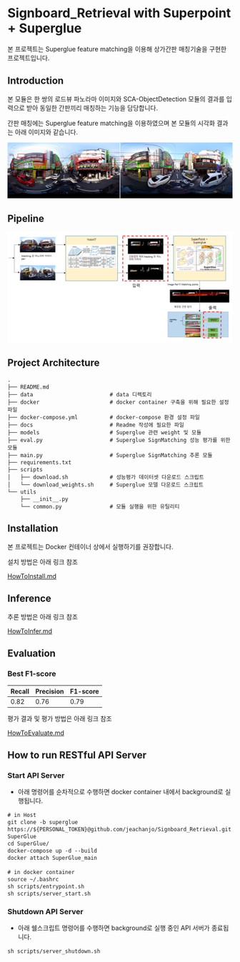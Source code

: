 # Signboard_Retrieval with Superpoint + Superglue
본 프로젝트는 Superglue feature matching을 이용해 상가간판 매칭기술을 구현한 프로젝트입니다.

## Introduction
본 모듈은 한 쌍의 로드뷰 파노라마 이미지와 SCA-ObjectDetection 모듈의 결과를 입력으로 받아 동일한 간판끼리 매칭하는 기능을 담당합니다.

간판 매칭에는 Superglue feature matching을 이용하였으며 본 모듈의 시각화 결과는 아래 이미지와 같습니다.

![img.png](docs/images/img.png)
## Pipeline
![img.png](docs/images/pipeline.png)

## Project Architecture
```shell
.
├── README.md
├── data                        # data 디렉토리
├── docker                      # docker container 구축을 위해 필요한 설정파일
├── docker-compose.yml          # docker-compose 환경 설정 파일
├── docs                        # Readme 작성에 필요한 파일
├── models                      # Superglue 관련 weight 및 모듈
├── eval.py                     # Superglue SignMatching 성능 평가를 위한 모듈
├── main.py                     # Superglue SignMatching 추론 모듈
├── requirements.txt            
├── scripts      
│   ├── download.sh             # 성능평가 데이터셋 다운로드 스크립트        
│   └── download_weights.sh     # Superglue 모델 다운로드 스크립트         
└── utils
    ├── __init__.py
    └── common.py               # 모듈 실행을 위한 유틸리티

```


## Installation
본 프로젝트는 Docker 컨테이너 상에서 실행하기를 권장합니다.

설치 방법은 아래 링크 참조

[HowToInstall.md](https://github.com/sogang-mm/SCA-SignMatching/tree/superglue/docs/HowToInstall.md)

## Inference
추론 방법은 아래 링크 참조

[HowToInfer.md](https://github.com/sogang-mm/SCA-SignMatching/tree/superglue/docs/HowToInfer.md)

## Evaluation
### Best F1-score
| Recall   | Precision | F1-score |
|----------|-----------|----------|
| 0.82     | 0.76      | 0.79     |

평가 결과 및 평가 방법은 아래 링크 참조

[HowToEvaluate.md](https://github.com/sogang-mm/SCA-SignMatching/tree/superglue/docs/HowToEvaluate.md)

## How to run RESTful API Server

### Start API Server
* 아래 명령어를 순차적으로 수행하면 docker container 내에서 background로 실행됩니다.
```shell
# in Host
git clone -b superglue https://${PERSONAL_TOKEN}@github.com/jeachanjo/Signboard_Retrieval.git SuperGlue
cd SuperGlue/
docker-compose up -d --build
docker attach SuperGlue_main

# in docker container
source ~/.bashrc
sh scripts/entrypoint.sh 
sh scripts/server_start.sh
```
### Shutdown API Server
* 아래 쉘스크립트 명령어를 수행하면 background로 실행 중인 API 서버가 종료됩니다.
```shell
sh scripts/server_shutdown.sh
```
